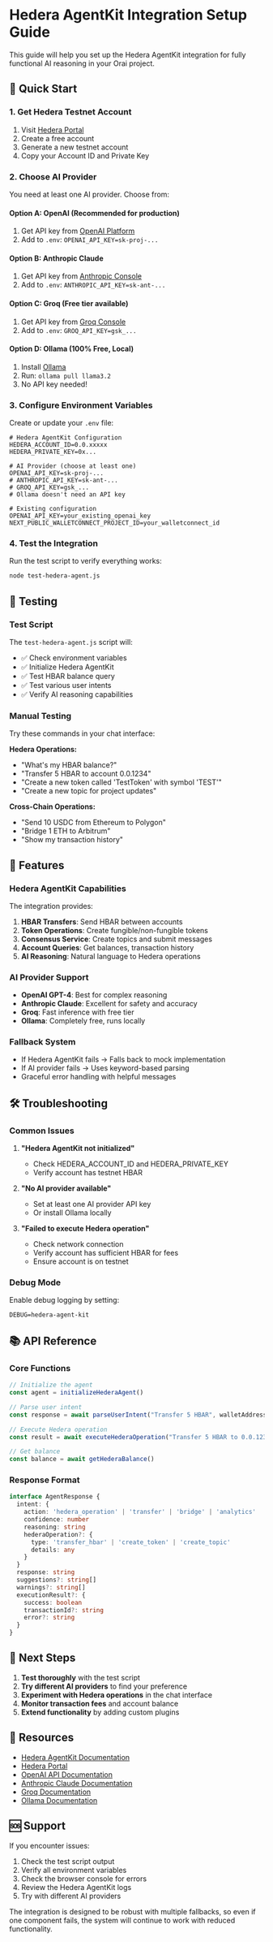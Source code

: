 # Hedera AgentKit Integration Setup Guide

This guide will help you set up the Hedera AgentKit integration for fully functional AI reasoning in your Orai project.

## 🚀 Quick Start

### 1. Get Hedera Testnet Account

1. Visit [Hedera Portal](https://portal.hedera.com/dashboard)
2. Create a free account
3. Generate a new testnet account
4. Copy your Account ID and Private Key

### 2. Choose AI Provider

You need at least one AI provider. Choose from:

#### Option A: OpenAI (Recommended for production)
1. Get API key from [OpenAI Platform](https://platform.openai.com/api-keys)
2. Add to `.env`: `OPENAI_API_KEY=sk-proj-...`

#### Option B: Anthropic Claude
1. Get API key from [Anthropic Console](https://console.anthropic.com)
2. Add to `.env`: `ANTHROPIC_API_KEY=sk-ant-...`

#### Option C: Groq (Free tier available)
1. Get API key from [Groq Console](https://console.groq.com/keys)
2. Add to `.env`: `GROQ_API_KEY=gsk_...`

#### Option D: Ollama (100% Free, Local)
1. Install [Ollama](https://ollama.com)
2. Run: `ollama pull llama3.2`
3. No API key needed!

### 3. Configure Environment Variables

Create or update your `.env` file:

```env
# Hedera AgentKit Configuration
HEDERA_ACCOUNT_ID=0.0.xxxxx
HEDERA_PRIVATE_KEY=0x...

# AI Provider (choose at least one)
OPENAI_API_KEY=sk-proj-...
# ANTHROPIC_API_KEY=sk-ant-...
# GROQ_API_KEY=gsk_...
# Ollama doesn't need an API key

# Existing configuration
OPENAI_API_KEY=your_existing_openai_key
NEXT_PUBLIC_WALLETCONNECT_PROJECT_ID=your_walletconnect_id
```

### 4. Test the Integration

Run the test script to verify everything works:

```bash
node test-hedera-agent.js
```

## 🧪 Testing

### Test Script
The `test-hedera-agent.js` script will:
- ✅ Check environment variables
- ✅ Initialize Hedera AgentKit
- ✅ Test HBAR balance query
- ✅ Test various user intents
- ✅ Verify AI reasoning capabilities

### Manual Testing
Try these commands in your chat interface:

**Hedera Operations:**
- "What's my HBAR balance?"
- "Transfer 5 HBAR to account 0.0.1234"
- "Create a new token called 'TestToken' with symbol 'TEST'"
- "Create a new topic for project updates"

**Cross-Chain Operations:**
- "Send 10 USDC from Ethereum to Polygon"
- "Bridge 1 ETH to Arbitrum"
- "Show my transaction history"

## 🔧 Features

### Hedera AgentKit Capabilities

The integration provides:

1. **HBAR Transfers**: Send HBAR between accounts
2. **Token Operations**: Create fungible/non-fungible tokens
3. **Consensus Service**: Create topics and submit messages
4. **Account Queries**: Get balances, transaction history
5. **AI Reasoning**: Natural language to Hedera operations

### AI Provider Support

- **OpenAI GPT-4**: Best for complex reasoning
- **Anthropic Claude**: Excellent for safety and accuracy
- **Groq**: Fast inference with free tier
- **Ollama**: Completely free, runs locally

### Fallback System

- If Hedera AgentKit fails → Falls back to mock implementation
- If AI provider fails → Uses keyword-based parsing
- Graceful error handling with helpful messages

## 🛠️ Troubleshooting

### Common Issues

1. **"Hedera AgentKit not initialized"**
   - Check HEDERA_ACCOUNT_ID and HEDERA_PRIVATE_KEY
   - Verify account has testnet HBAR

2. **"No AI provider available"**
   - Set at least one AI provider API key
   - Or install Ollama locally

3. **"Failed to execute Hedera operation"**
   - Check network connection
   - Verify account has sufficient HBAR for fees
   - Ensure account is on testnet

### Debug Mode

Enable debug logging by setting:
```env
DEBUG=hedera-agent-kit
```

## 📚 API Reference

### Core Functions

```typescript
// Initialize the agent
const agent = initializeHederaAgent()

// Parse user intent
const response = await parseUserIntent("Transfer 5 HBAR", walletAddress)

// Execute Hedera operation
const result = await executeHederaOperation("Transfer 5 HBAR to 0.0.1234")

// Get balance
const balance = await getHederaBalance()
```

### Response Format

```typescript
interface AgentResponse {
  intent: {
    action: 'hedera_operation' | 'transfer' | 'bridge' | 'analytics'
    confidence: number
    reasoning: string
    hederaOperation?: {
      type: 'transfer_hbar' | 'create_token' | 'create_topic'
      details: any
    }
  }
  response: string
  suggestions?: string[]
  warnings?: string[]
  executionResult?: {
    success: boolean
    transactionId?: string
    error?: string
  }
}
```

## 🎯 Next Steps

1. **Test thoroughly** with the test script
2. **Try different AI providers** to find your preference
3. **Experiment with Hedera operations** in the chat interface
4. **Monitor transaction fees** and account balance
5. **Extend functionality** by adding custom plugins

## 🔗 Resources

- [Hedera AgentKit Documentation](https://github.com/hedera-dev/hedera-agent-kit)
- [Hedera Portal](https://portal.hedera.com/dashboard)
- [OpenAI API Documentation](https://platform.openai.com/docs)
- [Anthropic Claude Documentation](https://docs.anthropic.com)
- [Groq Documentation](https://console.groq.com/docs)
- [Ollama Documentation](https://ollama.com/docs)

## 🆘 Support

If you encounter issues:

1. Check the test script output
2. Verify all environment variables
3. Check the browser console for errors
4. Review the Hedera AgentKit logs
5. Try with different AI providers

The integration is designed to be robust with multiple fallbacks, so even if one component fails, the system will continue to work with reduced functionality.
